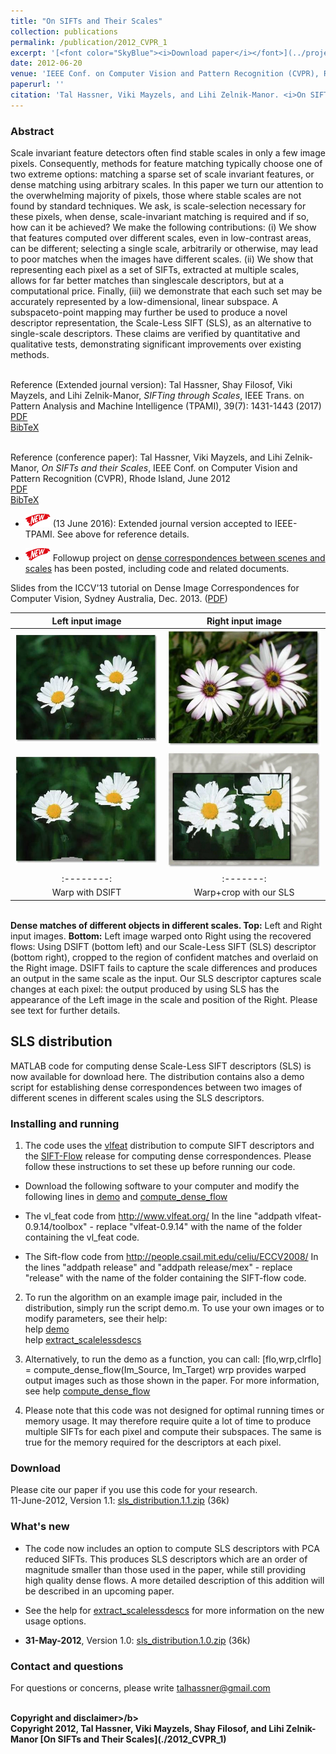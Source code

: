 ```yaml
---
title: "On SIFTs and Their Scales"
collection: publications
permalink: /publication/2012_CVPR_1
excerpt: '[<font color="SkyBlue"><i>Download paper</i></font>](../projects/siftscales/OnSiftsAndTheirScales-CVPR12.pdf)'
date: 2012-06-20
venue: 'IEEE Conf. on Computer Vision and Pattern Recognition (CVPR), Rhode Island'
paperurl: ''
citation: 'Tal Hassner, Viki Mayzels, and Lihi Zelnik-Manor. <i>On SIFTs and their Scales.</i> IEEE Conf. on Computer Vision and Pattern Recognition (CVPR), Rhode Island, 2012.'
---
```


### Abstract
Scale invariant feature detectors often find stable scales in only a few image pixels. Consequently, methods for feature matching typically choose one of two extreme options: matching a sparse set of scale invariant features, or dense matching using arbitrary scales. In this paper we turn our attention to the overwhelming majority of pixels, those where stable scales are not found by standard techniques. We ask, is scale-selection necessary for these pixels, when dense, scale-invariant matching is required and if so, how can it be achieved? We make the following contributions: (i) We show that features computed over different scales, even in low-contrast areas, can be different; selecting a single scale, arbitrarily or otherwise, may lead to poor matches when the images have different scales. (ii) We show that representing each pixel as a set of SIFTs, extracted at multiple scales, allows for far better matches than singlescale descriptors, but at a computational price. Finally, (iii) we demonstrate that each such set may be accurately represented by a low-dimensional, linear subspace. A subspaceto-point mapping may further be used to produce a novel descriptor representation, the Scale-Less SIFT (SLS), as an alternative to single-scale descriptors. These claims are verified by quantitative and qualitative tests, demonstrating significant improvements over existing methods.

<br/>Reference (Extended journal version): Tal Hassner, Shay Filosof, Viki Mayzels, and Lihi Zelnik-Manor, <i>SIFTing through Scales</i>, IEEE Trans. on Pattern Analysis and Machine Intelligence (TPAMI), 39(7): 1431-1443 (2017)
<br/>[PDF](../projects/siftscales/HassneretalTPAMI16.pdf)
<br/>[BibTeX](../projects/siftscales/BibTeXJournal.txt) 

<br/>Reference (conference paper): Tal Hassner, Viki Mayzels, and Lihi Zelnik-Manor, <i>On SIFTs and their Scales</i>, IEEE Conf. on Computer Vision and Pattern Recognition (CVPR), Rhode Island, June 2012
<br/>[PDF](../projects/siftscales/OnSiftsAndTheirScales-CVPR12.pdf)
<br/>[BibTeX](../projects/siftscales/BibTeX.tx)<br/>

- <img src='../images/New - Icon.jpg' width='40'> (13 June 2016): Extended journal version accepted to IEEE-TPAMI. See above for reference details. 

- <img src='../images/New - Icon.jpg' width='40'> Followup project on [dense correspondences between scenes and scales](https://osnathassner.github.io/talhassner/publication/2016_TPAMI) has been posted, including code and related documents.

Slides from the ICCV'13 tutorial on Dense Image Correspondences for Computer Vision, Sydney Australia, Dec. 2013. ([PDF](../projects/siftscales/scalemaps/DenseCorrespondences_web.pdf))


| Left input image | Right input image | 
|:--------:|:-------:|
| <img src='../projects/siftscales/flowers_left.jpg'> | <img src='../projects/siftscales/flowers_right.jpg'>   | 
| <img src='../projects/siftscales/flowers_warp_dsift.jpg'> | <img src='../projects/siftscales/flowers_warp_sls.jpg'>   |
|:--------:|:-------:|
| Warp with DSIFT | Warp+crop with our SLS |

<br/>**Dense matches of different objects in different scales. Top:** Left and Right input images. **Bottom:** Left image warped onto Right using the recovered flows: Using DSIFT (bottom left) and our Scale-Less SIFT (SLS) descriptor (bottom right), cropped to the region of confident matches and overlaid on the Right image. DSIFT fails to capture the scale differences and produces an output in the same scale as the input. Our SLS descriptor captures scale changes at each pixel: the output produced by using SLS has the appearance of the Left image in the scale and position of the Right. Please see text for further details.

SLS distribution
------
MATLAB code for computing dense Scale-Less SIFT descriptors (SLS) is now available for download here. The distribution contains also a demo script for establishing dense correspondences between two images of different scenes in different scales using the SLS descriptors.

### Installing and running

  1. The code uses the [vlfeat](http://www.vlfeat.org/) distribution to compute SIFT descriptors and the [SIFT-Flow](http://people.csail.mit.edu/celiu/ECCV2008/) release for computing dense correspondences. Please follow these instructions to set these up before running our code.
  
  - Download the following software to your computer and modify the following lines in [demo](../projects/siftscales/demo.m) and [compute_dense_flow](../projects/siftscales/compute_dense_flow.m)
    
  - The vl_feat code from http://www.vlfeat.org/
In the line "addpath vlfeat-0.9.14/toolbox" - replace "vlfeat-0.9.14" with the name of the folder containing the vl_feat code.

  - The Sift-flow code from http://people.csail.mit.edu/celiu/ECCV2008/
In the lines "addpath release" and "addpath release/mex" - replace "release" with the name of the folder containing the SIFT-flow code.

  2. To run the algorithm on an example image pair, included in the distribution, simply run the script demo.m. To use your own images or to modify parameters, see their help:
  <br/>help [demo](../projects/siftscales/demo.m)
  <br/>help [extract_scalelessdescs](../projects/siftscales/extract_scalelessdescs)

  3. Alternatively, to run the demo as a function, you can call: 
\[flo,wrp,clrflo] = compute_dense_flow(Im_Source, Im_Target)
wrp provides warped output images such as those shown in the paper.
For more information, see help [compute_dense_flow](../projects/siftscales/compute_dense_flow.m)

  4. Please note that this code was not designed for optimal running times or memory usage. It may therefore require quite a lot of time to produce multiple SIFTs for each pixel and compute their subspaces. The same is true for the memory required for the descriptors at each pixel.
  
### Download
Please cite our paper if you use this code for your research.
<br/>11-June-2012, Version 1.1: [sls_distribution.1.1.zip](../projects/siftscales/sls_distribution.1.1.zip) (36k)

### What's new
- The code now includes an option to compute SLS descriptors with PCA reduced SIFTs. This produces SLS descriptors which are an order of magnitude smaller than those used in the paper, while still providing high quality dense flows. A more detailed description of this addition will be described in an upcoming paper.

- See the help for [extract_scalelessdescs](../projects/siftscales/extract_scalelessdescs) for more information on the new usage options.

- <b>31-May-2012</b>, Version 1.0: [sls_distribution.1.0.zip](../projects/siftscales/sls_distribution.1.0.zip) (36k)

### Contact and questions
For questions or concerns, please write talhassner@gmail.com

<br/>
<b>Copyright and disclaimer>/b>
<br/>Copyright 2012, Tal Hassner, Viki Mayzels, Shay Filosof, and Lihi Zelnik-Manor
[On SIFTs and Their Scales](./2012_CVPR_1)
